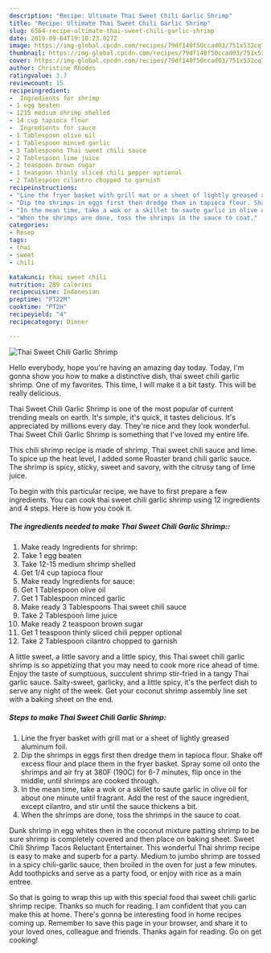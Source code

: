 ```yaml
---
description: "Recipe: Ultimate Thai Sweet Chili Garlic Shrimp"
title: "Recipe: Ultimate Thai Sweet Chili Garlic Shrimp"
slug: 6564-recipe-ultimate-thai-sweet-chili-garlic-shrimp
date: 2019-09-04T19:10:23.027Z
image: https://img-global.cpcdn.com/recipes/79df140f50ccad03/751x532cq70/thai-sweet-chili-garlic-shrimp-recipe-main-photo.jpg
thumbnail: https://img-global.cpcdn.com/recipes/79df140f50ccad03/751x532cq70/thai-sweet-chili-garlic-shrimp-recipe-main-photo.jpg
cover: https://img-global.cpcdn.com/recipes/79df140f50ccad03/751x532cq70/thai-sweet-chili-garlic-shrimp-recipe-main-photo.jpg
author: Christine Rhodes
ratingvalue: 3.7
reviewcount: 15
recipeingredient:
-  Ingredients for shrimp
- 1 egg beaten
- 1215 medium shrimp shelled
- 14 cup tapioca flour
-  Ingredients for sauce
- 1 Tablespoon olive oil
- 1 Tablespoon minced garlic
- 3 Tablespoons Thai sweet chili sauce
- 2 Tablespoon lime juice
- 2 teaspoon brown sugar
- 1 teaspoon thinly sliced chili pepper optional
- 2 Tablespoon cilantro chopped to garnish
recipeinstructions:
- "Line the fryer basket with grill mat or a sheet of lightly greased aluminum foil."
- "Dip the shrimps in eggs first then dredge them in tapioca flour. Shake off excess flour and place them in the fryer basket. Spray some oil onto the shrimps and air fry at 380F (190C) for 6-7 minutes, flip once in the middle, until shrimps are cooked through."
- "In the mean time, take a wok or a skillet to saute garlic in olive oil for about one minute until fragrant. Add the rest of the sauce ingredient, except cilantro, and stir until the sauce thickens a bit."
- "When the shrimps are done, toss the shrimps in the sauce to coat."
categories:
- Resep
tags:
- thai
- sweet
- chili

katakunci: thai sweet chili
nutrition: 289 calories
recipecuisine: Indonesian
preptime: "PT22M"
cooktime: "PT2H"
recipeyield: "4"
recipecategory: Dinner

---
```



![Thai Sweet Chili Garlic Shrimp](https://img-global.cpcdn.com/recipes/79df140f50ccad03/751x532cq70/thai-sweet-chili-garlic-shrimp-recipe-main-photo.jpg)

Hello everybody, hope you're having an amazing day today. Today, I'm gonna show you how to make a distinctive dish, thai sweet chili garlic shrimp. One of my favorites. This time, I will make it a bit tasty. This will be really delicious.

Thai Sweet Chili Garlic Shrimp is one of the most popular of current trending meals on earth. It's simple, it's quick, it tastes delicious. It's appreciated by millions every day. They're nice and they look wonderful. Thai Sweet Chili Garlic Shrimp is something that I've loved my entire life.

This chili shrimp recipe is made of shrimp, Thai sweet chili sauce and lime. To spice up the heat level, I added some Roaster brand chili garlic sauce. The shrimp is spicy, sticky, sweet and savory, with the citrusy tang of lime juice.


To begin with this particular recipe, we have to first prepare a few ingredients. You can cook thai sweet chili garlic shrimp using 12 ingredients and 4 steps. Here is how you cook it.

##### The ingredients needed to make Thai Sweet Chili Garlic Shrimp::

1. Make ready  Ingredients for shrimp:
1. Take 1 egg beaten
1. Take 12-15 medium shrimp shelled
1. Get 1/4 cup tapioca flour
1. Make ready  Ingredients for sauce:
1. Get 1 Tablespoon olive oil
1. Get 1 Tablespoon minced garlic
1. Make ready 3 Tablespoons Thai sweet chili sauce
1. Take 2 Tablespoon lime juice
1. Make ready 2 teaspoon brown sugar
1. Get 1 teaspoon thinly sliced chili pepper optional
1. Take 2 Tablespoon cilantro chopped to garnish


A little sweet, a little savory and a little spicy, this Thai sweet chili garlic shrimp is so appetizing that you may need to cook more rice ahead of time. Enjoy the taste of sumptuous, succulent shrimp stir-fried in a tangy Thai garlic sauce. Salty-sweet, garlicky, and a little spicy, it&#39;s the perfect dish to serve any night of the week. Get your coconut shrimp assembly line set with a baking sheet on the end. 

##### Steps to make Thai Sweet Chili Garlic Shrimp:

1. Line the fryer basket with grill mat or a sheet of lightly greased aluminum foil.
1. Dip the shrimps in eggs first then dredge them in tapioca flour. Shake off excess flour and place them in the fryer basket. Spray some oil onto the shrimps and air fry at 380F (190C) for 6-7 minutes, flip once in the middle, until shrimps are cooked through.
1. In the mean time, take a wok or a skillet to saute garlic in olive oil for about one minute until fragrant. Add the rest of the sauce ingredient, except cilantro, and stir until the sauce thickens a bit.
1. When the shrimps are done, toss the shrimps in the sauce to coat.


Dunk shrimp in egg whites then in the coconut mixture patting shrimp to be sure shrimp is completely covered and then place on baking sheet. Sweet Chili Shrimp Tacos Reluctant Entertainer. This wonderful Thai shrimp recipe is easy to make and superb for a party. Medium to jumbo shrimp are tossed in a spicy chili-garlic sauce, then broiled in the oven for just a few minutes. Add toothpicks and serve as a party food, or enjoy with rice as a main entree. 

So that is going to wrap this up with this special food thai sweet chili garlic shrimp recipe. Thanks so much for reading. I am confident that you can make this at home. There's gonna be interesting food in home recipes coming up. Remember to save this page in your browser, and share it to your loved ones, colleague and friends. Thanks again for reading. Go on get cooking!
